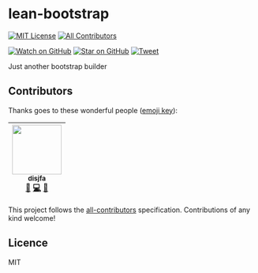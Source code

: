 # lean-bootstrap

[![MIT License][license-badge]][LICENSE]
[![All Contributors](https://img.shields.io/badge/all_contributors-1-orange.svg?style=flat-square)](#contributors)

[![Watch on GitHub][github-watch-badge]][github-watch]
[![Star on GitHub][github-star-badge]][github-star]
[![Tweet][twitter-badge]][twitter]

Just another bootstrap builder

## Contributors

Thanks goes to these wonderful people ([emoji key](https://github.com/kentcdodds/all-contributors#emoji-key)):

<!-- ALL-CONTRIBUTORS-LIST:START - Do not remove or modify this section -->
| [<img src="https://avatars0.githubusercontent.com/u/632778?v=3" width="100px;"/><br /><sub>disjfa</sub>](http://www.disjfa.nl)<br />[📖](https://github.com/disjfa/bootstrap-playground/commits?author=disjfa "Documentation") [💻](https://github.com/disjfa/bootstrap-playground/commits?author=disjfa "Code") [💬](#question-disjfa "Answering Questions") |
| :---: |
<!-- ALL-CONTRIBUTORS-LIST:END -->

This project follows the [all-contributors](https://github.com/kentcdodds/all-contributors) specification. Contributions of any kind welcome!

## Licence

MIT

[version-badge]: https://img.shields.io/npm/v/lean-bootstrap.svg?style=flat-square
[license]: https://github.com/disjfa/lean-bootstrap/blob/master/LICENSE
[license-badge]: https://img.shields.io/npm/l/lean-bootstrap.svg?style=flat-square
[github-watch-badge]: https://img.shields.io/github/watchers/disjfa/lean-bootstrap.svg?style=social
[github-watch]: https://github.com/disjfa/lean-bootstrap/watchers
[github-star-badge]: https://img.shields.io/github/stars/disjfa/lean-bootstrap.svg?style=social
[github-star]: https://github.com/disjfa/lean-bootstrap/stargazers
[twitter]: https://twitter.com/intent/tweet?text=Check%20out%20lean-bootstrap!%20-%20Cool%20bootstrap%20builder!%20Thanks%20@disjfa%20https://github.com/disjfa/lean-bootstrap%20%F0%9F%A4%97
[twitter-badge]: https://img.shields.io/twitter/url/https/github.com/disjfa/lean-bootstrap.svg?style=social